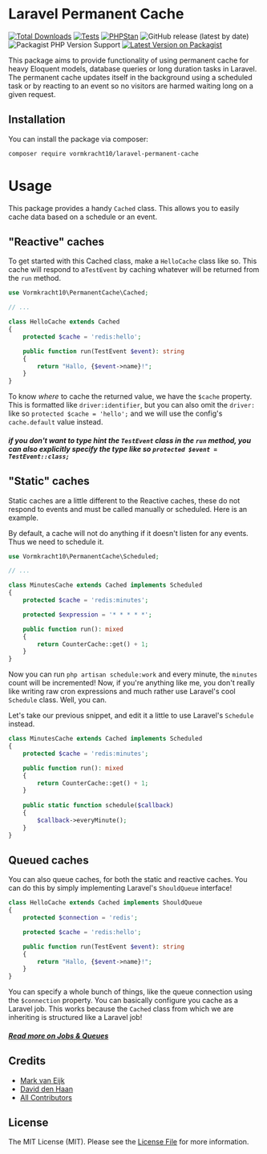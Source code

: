 # Laravel Permanent Cache

[![Total Downloads](https://img.shields.io/packagist/dt/vormkracht10/laravel-permanent-cache.svg?style=flat-square)](https://packagist.org/packages/vormkracht10/laravel-permanent-cache)
[![Tests](https://github.com/vormkracht10/laravel-permanent-cache/actions/workflows/run-tests.yml/badge.svg?branch=main)](https://github.com/vormkracht10/laravel-permanent-cache/actions/workflows/run-tests.yml)
[![PHPStan](https://github.com/vormkracht10/laravel-permanent-cache/actions/workflows/phpstan.yml/badge.svg?branch=main)](https://github.com/vormkracht10/laravel-permanent-cache/actions/workflows/phpstan.yml)
![GitHub release (latest by date)](https://img.shields.io/github/v/release/vormkracht10/laravel-permanent-cache)
![Packagist PHP Version Support](https://img.shields.io/packagist/php-v/vormkracht10/laravel-permanent-cache)
[![Latest Version on Packagist](https://img.shields.io/packagist/v/vormkracht10/laravel-permanent-cache.svg?style=flat-square)](https://packagist.org/packages/vormkracht10/laravel-permanent-cache)

This package aims to provide functionality of using permanent cache for heavy Eloquent models,
database queries or long duration tasks in Laravel. The permanent cache updates itself
in the background using a scheduled task or by reacting to an event
so no visitors are harmed waiting long on a given request.

## Installation

You can install the package via composer:

```bash
composer require vormkracht10/laravel-permanent-cache
```

# Usage

This package provides a handy `Cached` class. This allows you
to easily cache data based on a schedule or an event.

## "Reactive" caches

To get started with this Cached class, make a `HelloCache` class like so.
This cache will respond to a`TestEvent` by caching whatever will
be returned from the `run` method. 

```php
use Vormkracht10\PermanentCache\Cached;

// ...

class HelloCache extends Cached
{
    protected $cache = 'redis:hello';

    public function run(TestEvent $event): string
    {
        return "Hallo, {$event->name}!";
    }
}
```

To know *where* to cache the returned value, we have the `$cache` property.
This is formatted like `driver:identifier`, but you can also omit the `driver:` 
like so `protected $cache = 'hello';` and we will use the config's `cache.default` value instead.

##### if you don't want to type hint the `TestEvent` class in the `run` method, you can also explicitly specify the type like so `protected $event = TestEvent::class;`

## "Static" caches

Static caches are a little different to the Reactive caches, these do not respond to events
and must be called manually or scheduled. Here is an example.

By default, a cache will not do anything if it doesn't listen for any events.
Thus we need to schedule it.

```php
use Vormkracht10\PermanentCache\Scheduled;

// ...

class MinutesCache extends Cached implements Scheduled
{
    protected $cache = 'redis:minutes';

    protected $expression = '* * * * *';

    public function run(): mixed
    {
        return CounterCache::get() + 1;
    }
}
```

Now you can run `php artisan schedule:work` and every minute, the `minutes` count will be incremented!
Now, if you're anything like me, you don't really like writing raw cron expressions
and much rather use Laravel's cool `Schedule` class. Well, you can.

Let's take our previous snippet, and edit it a little to use Laravel's `Schedule` instead.

```php
class MinutesCache extends Cached implements Scheduled
{
    protected $cache = 'redis:minutes';

    public function run(): mixed
    {
        return CounterCache::get() + 1;
    }
    
    public static function schedule($callback)
    {
        $callback->everyMinute();
    }
}
```

## Queued caches

You can also queue caches, for both the static and reactive caches.
You can do this by simply implementing Laravel's `ShouldQueue` interface!

```php
class HelloCache extends Cached implements ShouldQueue
{
    protected $connection = 'redis';

    protected $cache = 'redis:hello';

    public function run(TestEvent $event): string
    {
        return "Hallo, {$event->name}!";
    }
}
```

You can specify a whole bunch of things, like the queue connection using the `$connection` property.
You can basically configure you cache as a Laravel job. This works because the `Cached` class from which 
we are inheriting is structured like a Laravel job!

##### [Read more on Jobs & Queues](https://laravel.com/docs/queues)

## Credits

-   [Mark van Eijk](https://github.com/vormkracht10)
-   [David den Haan](https://github.com/daviddenhaan)
-   [All Contributors](../../contributors)

## License

The MIT License (MIT). Please see the [License File](LICENSE.md) for more information.
